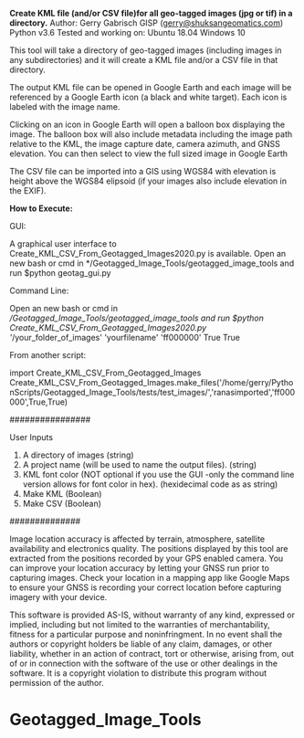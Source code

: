 **Create KML file (and/or CSV file)for all geo-tagged images (jpg or tif) in a directory.**
Author:  Gerry Gabrisch GISP (gerry@shuksangeomatics.com)
Python v3.6
Tested and working on: 
Ubuntu 18.04 
Windows 10


 
This tool will take a directory of geo-tagged images (including images in any subdirectories) and 
it will create  a KML file and/or a CSV file in that directory. 

The output KML file can be opened in Google Earth and each image will 
be referenced by a Google Earth icon (a black and white target).  Each 
icon is labeled with the image name.

Clicking on an icon in Google Earth will open a balloon box displaying 
the image.  The balloon box will also include metadata including the image path relative to the KML, the image capture date, 
camera azimuth, and GNSS elevation.  You can then select to view the full sized image in Google Earth

The CSV file can be imported into a GIS using WGS84 with elevation is height above the WGS84 elipsoid (if your images also include elevation in the EXIF).

**How to Execute:**

GUI:

A graphical user interface to Create_KML_CSV_From_Geotagged_Images2020.py is available. Open an new bash or cmd in 
*/Geotagged_Image_Tools/geotagged_image_tools and run
$python geotag_gui.py

Command Line:

Open an new bash or cmd in 
*/Geotagged_Image_Tools/geotagged_image_tools and run
$python Create_KML_CSV_From_Geotagged_Images2020.py '*/your_folder_of_images' 'yourfilename' 'ff000000' True True

From another script:

import Create_KML_CSV_From_Geotagged_Images
Create_KML_CSV_From_Geotagged_Images.make_files('/home/gerry/PythonScripts/Geotagged_Image_Tools/tests/test_images/','ranasimported','ff000000',True,True)


################

User Inputs

1. A directory of images (string)
2. A project name (will be used to name the output files). (string)
3. KML font color (NOT optional if you use the GUI -only the command line version allows for font color in hex). (hexidecimal code as as string)
4. Make KML (Boolean)
5. Make CSV (Boolean)

##############




Image location accuracy is affected by terrain, atmosphere, satellite availability
and electronics quality.  The positions displayed by this tool are extracted from the positions
recorded by your GPS enabled camera. You can improve your location accuracy by letting your GNSS 
run prior to capturing images.  Check your location in a mapping app like Google Maps to ensure 
your GNSS is recording your correct location before capturing imagery with your device.


This software is provided AS-IS, without warranty of any kind, expressed or implied, including
but not limited to the warranties of merchantability, fitness for a particular purpose and 
noninfringment.  In no event shall the authors or copyright holders be liable of any claim,
damages, or other liability, whether in an action of contract, tort or otherwise, arising 
from, out of or in connection with the software of the use or other dealings in the software.
It is a copyright violation to distribute this program without permission of the author.

# Geotagged_Image_Tools
